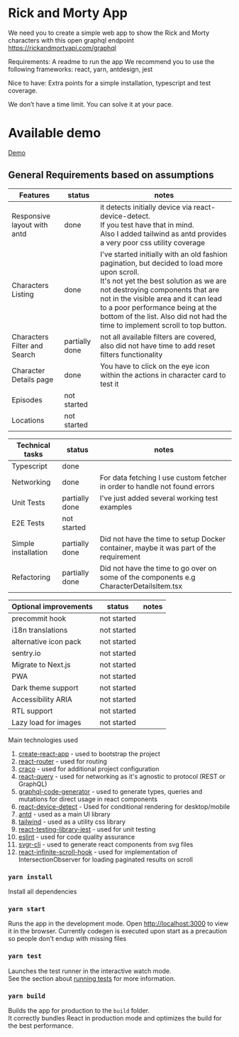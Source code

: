 # Rick and Morty App
We need you to create a simple web app to show the Rick and Morty characters with this open graphql endpoint https://rickandmortyapi.com/graphql

Requirements:
A readme to run the app
We recommend you to use the following frameworks: react, yarn, antdesign, jest

Nice to have:
Extra points for a simple installation, typescript and test coverage.

We don’t have a time limit. You can solve it at your pace.

# Available demo
[Demo](https://candid-marigold-2e798b.netlify.app/)

## General Requirements based on assumptions

| Features                     | status         | notes                                                                                                                                                                                                                                                                                                                                    |
|------------------------------|----------------|------------------------------------------------------------------------------------------------------------------------------------------------------------------------------------------------------------------------------------------------------------------------------------------------------------------------------------------|
| Responsive layout with antd  | done           | it detects initially device via react-device-detect.<br/> If you test have that in mind. <br/>Also I added tailwind as antd provides a very poor css utility coverage                                                                                                                                                                    |
| Characters Listing           | done           | I've started initially with an old fashion pagination, but decided to load more upon scroll.<br/> It's not yet the best solution as we are not destroying components that are not in the visible area and it can lead to a poor performance being at the bottom of the list. Also did not had the time to implement scroll to top button. |
| Characters Filter and Search | partially done | not all available filters are covered, also did not have time to add reset filters functionality                                                                                                                                                                                                                                         |
| Character Details page       | done           | You have to click on the eye icon within the actions in character card to test it                                                                                                                                                                                                                                                        |
| Episodes                     | not started    |                                                                                                                                                                                                                                                                                                                                          |
| Locations                    | not started       |                                                                                                                                                                                                                                                                                                                                          |


| Technical tasks     | status         | notes                                                                                                                  |
|---------------------|----------------|------------------------------------------------------------------------------------------------------------------------|
| Typescript          | done           |                                                                                                                        |
| Networking          | done           | For data fetching I use custom fetcher in order to handle not found errors |
| Unit Tests          | partially done | I've just added several working test examples                                                                          |
| E2E Tests           | not started       |                                                                                                                        |
| Simple installation | partially done | Did not have the time to setup Docker container, maybe it was part of the requirement                                  |
| Refactoring         | partially done | Did not have the time to go over on some of the components e.g CharacterDetailsItem.tsx                                |


| Optional improvements | status | notes                                                                               |
|-----------------------------|--------|-------------------------------------------------------------------------------------|
| precommit hook              | not started      | |
| i18n translations           | not started      |                                        |
| alternative icon pack       | not started      |        |
| sentry.io                   | not started      |                                        |
| Migrate to Next.js          | not started      |                                                                                     |
| PWA                         | not started      |                                                                                     |
| Dark theme support          | not started      |                                                                                     |
| Accessibility ARIA          | not started      |                                                                                     |
| RTL support                 | not started      |                                                                                     |
| Lazy load for images        | not started      |                                                                                     |


Main technologies used

1. [create-react-app](https://reactjs.org/docs/create-a-new-react-app.html) - used to bootstrap the project
2. [react-router](https://reactrouter.com/docs/en/v6/getting-started/overview) - used for routing
3. [craco](https://github.com/gsoft-inc/craco) - used for additional project configuration
4. [react-query](https://react-query.tanstack.com/) - used for networking as it's agnostic to protocol (REST or GraphQL)
5. [graphql-code-generator](https://www.graphql-code-generator.com/) - used to generate types, queries and mutations for direct usage in react components
6. [react-device-detect](https://www.npmjs.com/package/react-device-detect) - Used for conditional rendering for desktop/mobile
7. [antd](https://ant.design/docs/react/introduce) - used as a main UI library
8. [tailwind](https://tailwindcss.com/) - used as a utility css library
9. [react-testing-library-jest](https://testing-library.com/docs/react-testing-library/intro/) - used for unit testing
10. [eslint](https://eslint.org/) - used for code quality assurance
11. [svgr-cli](https://www.npmjs.com/package/@svgr/cli) - used to generate react components from svg files
12. [react-infinite-scroll-hook](https://www.npmjs.com/package/react-infinite-scroll-hook) - used for implementation of IntersectionObserver for loading paginated results on scroll


### `yarn install`

Install all dependencies

### `yarn start`

Runs the app in the development mode.
Open [http://localhost:3000](http://localhost:3000) to view it in the browser.
Currently codegen is executed upon start as a precaution so people don't endup with missing files

### `yarn test`

Launches the test runner in the interactive watch mode.\
See the section about [running tests](https://facebook.github.io/create-react-app/docs/running-tests) for more information.

### `yarn build`

Builds the app for production to the `build` folder.\
It correctly bundles React in production mode and optimizes the build for the best performance.

